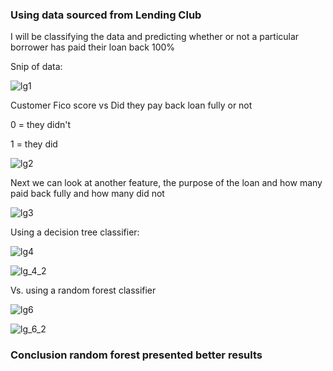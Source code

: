### Using data sourced from Lending Club

I will be classifying the data and predicting whether or not a particular borrower has paid their loan back 100%

Snip of data:

![lg1](https://user-images.githubusercontent.com/60201899/88082656-092d3000-cb50-11ea-91b3-ac69ae0b2d43.PNG)

 Customer Fico score vs Did they pay back loan fully or not
 
 0 = they didn't
 
 1 = they did

![lg2](https://user-images.githubusercontent.com/60201899/88082658-0b8f8a00-cb50-11ea-9731-502275471764.PNG)

Next we can look at another feature, the purpose of the loan and how many paid back fully and how many did not

![lg3](https://user-images.githubusercontent.com/60201899/88082665-0e8a7a80-cb50-11ea-9a59-8975f8b8b3c1.PNG)

Using a decision tree classifier:

![lg4](https://user-images.githubusercontent.com/60201899/88083222-cc156d80-cb50-11ea-8e59-3a39cb2713c4.PNG)

![lg_4_2](https://user-images.githubusercontent.com/60201899/88083236-cf105e00-cb50-11ea-9ab4-4cf79a455ec2.PNG)

Vs. using a random forest classifier

![lg6](https://user-images.githubusercontent.com/60201899/88083232-cddf3100-cb50-11ea-9e32-7bac21e090fd.PNG)

![lg_6_2](https://user-images.githubusercontent.com/60201899/88083240-d0da2180-cb50-11ea-9903-841cd17cca08.PNG)

### Conclusion random forest presented better results
